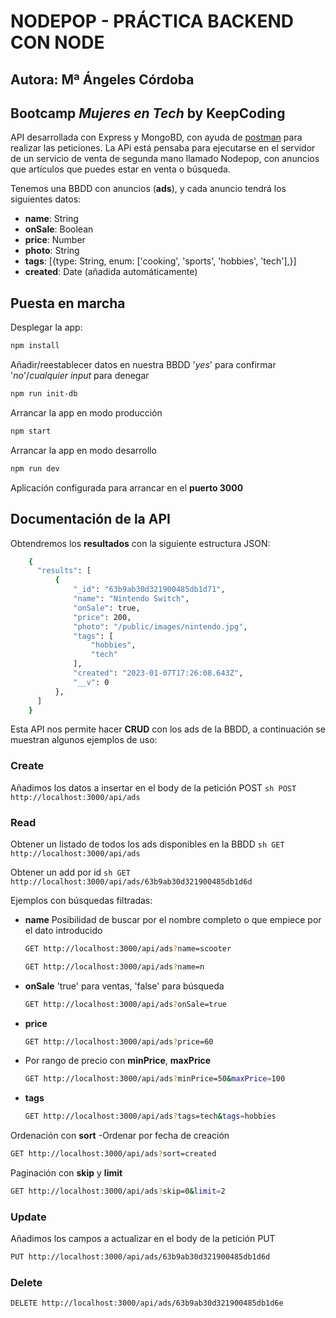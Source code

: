 # NODEPOP - PRÁCTICA BACKEND CON NODE
## Autora: Mª Ángeles Córdoba
## Bootcamp *Mujeres en Tech* by KeepCoding

API desarrollada con Express y MongoBD, con ayuda de [postman](www.postman.com) para realizar las peticiones. 
La APi está pensaba para ejecutarse en el servidor de un servicio de venta de segunda mano llamado Nodepop, con anuncios que artículos que puedes estar en venta o búsqueda.

Tenemos una BBDD con anuncios (**ads**), y cada anuncio tendrá los siguientes datos: 
  - **name**: String
  - **onSale**: Boolean
  - **price**: Number
  - **photo**: String
  - **tags**: [{type: String, enum: ['cooking', 'sports', 'hobbies', 'tech'],}]
  - **created**: Date (añadida automáticamente)


## Puesta en marcha

Desplegar la app:
```sh
npm install
```

Añadir/reestablecer datos en nuestra BBDD
  '*yes*' para confirmar
  '*no*'/*cualquier input* para denegar 
```sh
npm run init-db
```

Arrancar la app en modo producción
```sh
npm start
```

Arrancar la app en modo desarrollo
```sh
npm run dev
```

Aplicación configurada para arrancar en el **puerto 3000**


##  Documentación de la API

Obtendremos los **resultados** con la siguiente estructura JSON: 
```sh
    {
      "results": [
          {
              "_id": "63b9ab30d321900485db1d71",
              "name": "Nintendo Switch",
              "onSale": true,
              "price": 200,
              "photo": "/public/images/nintendo.jpg",
              "tags": [
                  "hobbies",
                  "tech"
              ],
              "created": "2023-01-07T17:26:08.643Z",
              "__v": 0
          },
      ]
    }
```

Esta API nos permite hacer **CRUD** con los ads de la BBDD, a continuación se muestran algunos ejemplos de uso: 

### Create
Añadimos los datos a insertar en el body de la petición POST
    ```sh
    POST http://localhost:3000/api/ads
    ```

### Read
Obtener un listado de todos los ads disponibles en la BBDD
    ```sh
    GET http://localhost:3000/api/ads
    ```

Obtener un add por id
    ```sh
    GET http://localhost:3000/api/ads/63b9ab30d321900485db1d6d
    ```

Ejemplos con búsquedas filtradas: 
  - **name**
    Posibilidad de buscar por el nombre completo o que empiece por el dato introducido
    ```sh
    GET http://localhost:3000/api/ads?name=scooter
    ```
    ```sh
    GET http://localhost:3000/api/ads?name=n
    ```
  - **onSale**
    'true' para ventas, 'false' para búsqueda
    ```sh
    GET http://localhost:3000/api/ads?onSale=true
    ```
  - **price**
    ```sh
    GET http://localhost:3000/api/ads?price=60
    ```
  - Por rango de precio con **minPrice**, **maxPrice**
    ```sh
    GET http://localhost:3000/api/ads?minPrice=50&maxPrice=100
    ```
  - **tags**
    ```sh
    GET http://localhost:3000/api/ads?tags=tech&tags=hobbies
    ```

Ordenación con **sort**
  -Ordenar por fecha de creación
  ```sh
  GET http://localhost:3000/api/ads?sort=created
  ```

Paginación con **skip** y **limit**
  ```sh
  GET http://localhost:3000/api/ads?skip=0&limit=2
  ```

### Update
Añadimos los campos a actualizar en el body de la petición PUT
  ```sh
  PUT http://localhost:3000/api/ads/63b9ab30d321900485db1d6d
  ```

### Delete
  ```sh
  DELETE http://localhost:3000/api/ads/63b9ab30d321900485db1d6e 
  ```
